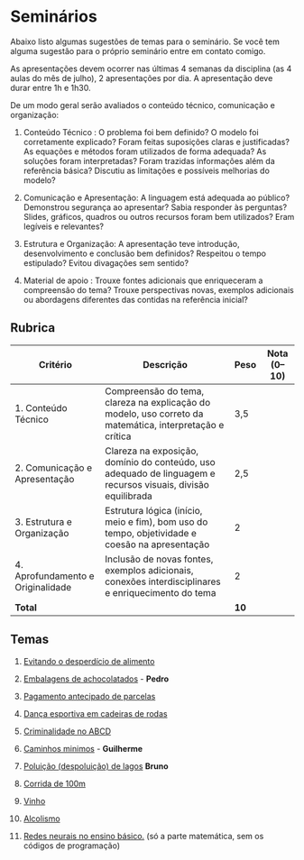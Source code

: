 # Seminários

Abaixo listo algumas sugestões de temas para o seminário. Se você tem alguma sugestão para o próprio seminário entre em contato comigo. 

As apresentações devem ocorrer nas últimas 4 semanas da disciplina (as 4 aulas do mês de julho), 2 apresentações por dia. A apresentação deve durar entre 1h e 1h30.

De um modo geral serão avaliados o conteúdo técnico, comunicação e organização: 

1. Conteúdo Técnico : O problema foi bem definido? O modelo foi corretamente explicado? Foram feitas suposições claras e justificadas? As equações e métodos foram utilizados de forma adequada? As soluções foram interpretadas? Foram trazidas informações além da referência básica? Discutiu as limitações e possíveis melhorias do modelo?

2. Comunicação e Apresentação: A linguagem está adequada ao público? Demonstrou segurança ao apresentar? Sabia responder às perguntas? Slides, gráficos, quadros ou outros recursos foram bem utilizados? Eram legíveis e relevantes?

3. Estrutura e Organização:  A apresentação teve introdução, desenvolvimento e conclusão bem definidos? Respeitou o tempo estipulado?  Evitou divagações sem sentido?

4. Material de apoio : Trouxe fontes adicionais que enriqueceram a compreensão do tema? Trouxe perspectivas novas, exemplos adicionais ou abordagens diferentes das contidas na referência inicial?



## Rubrica

| Critério                          | Descrição                                                    | Peso   | Nota (0–10) |
| --------------------------------- | ------------------------------------------------------------ | ------ | ----------- |
| 1. Conteúdo Técnico               | Compreensão do tema, clareza na explicação do modelo, uso correto da matemática, interpretação e crítica | 3,5    |             |
| 2. Comunicação e Apresentação     | Clareza na exposição, domínio do conteúdo, uso adequado de linguagem e recursos visuais, divisão equilibrada | 2,5    |             |
| 3. Estrutura e Organização        | Estrutura lógica (início, meio e fim), bom uso do tempo, objetividade e coesão na apresentação | 2      |             |
| 4. Aprofundamento e Originalidade | Inclusão de novas fontes, exemplos adicionais, conexões interdisciplinares e enriquecimento do tema | 2      |             |
| **Total**                         |                                                              | **10** |             |

## Temas



1. [Evitando o desperdício de alimento](desperdicio.pdf)
2. [Embalagens de achocolatados](achocolatado.pdf) - **Pedro**

1. [Pagamento antecipado de parcelas](parcelas.pdf)
2. [Dança esportiva em cadeiras de rodas](danca.pdf)
3. [Criminalidade no ABCD](crime.pdf)
4. [Caminhos minimos](modelagemgrafos.pdf) -  **Guilherme**
5. [Poluição (despoluição) de lagos](poluicao.pdf) **Bruno**
6. [Corrida de 100m](esporte.pdf)
7. [Vinho](vinho.pdf)
8. [Alcolismo](alcolismo) 
9. [Redes neurais no ensino básico.](https://pmo.sbm.org.br/wp-content/uploads/sites/5/sites/5/2022/09/art32_vol10_SBM_PMO_2022.pdf) (só a parte matemática, sem os códigos de programação)







